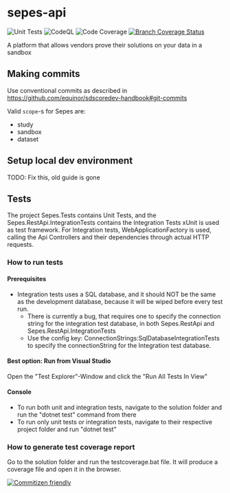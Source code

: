# sepes-api

![Unit Tests](https://github.com/equinor/sepes-api/workflows/Unit%20Tests/badge.svg?event=push)
![CodeQL](https://github.com/equinor/sepes-api/workflows/CodeQL/badge.svg?event=push)
![Code Coverage](https://github.com/[username]/[reponame]/blob/[branch]/image.jpg?raw=true)
[![Branch Coverage Status](./coverageBadges/badge_branchcoverage.svg)](https://github.com/equinor/sepes-api/)

A platform that allows vendors prove their solutions on your data in a sandbox

## Making commits

Use conventional commits as described in https://github.com/equinor/sdscoredev-handbook#git-commits

Valid `scope`-s for Sepes are:

- study
- sandbox
- dataset

## Setup local dev environment

TODO: Fix this, old guide is gone

## Tests

The project Sepes.Tests contains Unit Tests, and the Sepes.RestApi.IntegrationTests contains the Integration Tests
xUnit is used as test framework.
For Integration tests, WebApplicationFactory is used, calling the Api Controllers and their dependencies through actual HTTP requests.

### How to run tests

#### Prerequisites

- Integration tests uses a SQL database, and it should NOT be the same as the development database, because it will be wiped before every test run.
  - There is currently a bug, that requires one to specify the connection string for the integration test database, in both Sepes.RestApi and Sepes.RestApi.IntegrationTests
  - Use the config key: ConnectionStrings:SqlDatabaseIntegrationTests to specify the connectionString for the Integration test database.

#### Best option: Run from Visual Studio

Open the "Test Explorer"-Window and click the "Run All Tests In View"

#### Console

- To run both unit and integration tests, navigate to the solution folder and run the "dotnet test" command from there
- To run only unit tests or integration tests, navigate to their respective project folder and run "dotnet test"

### How to generate test coverage report

Go to the solution folder and run the testcoverage.bat file.
It will produce a coverage file and open it in the browser.

[![Commitizen friendly](https://img.shields.io/badge/commitizen-friendly-brightgreen.svg)](http://commitizen.github.io/cz-cli/)
